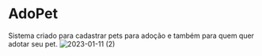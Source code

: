 # AdoPet
Sistema criado para cadastrar pets para adoção e também para quem quer adotar seu pet.
![2023-01-11 (2)](https://user-images.githubusercontent.com/124716837/222552903-41e1795e-544f-4d69-92b0-9e89d5d7749d.png)
